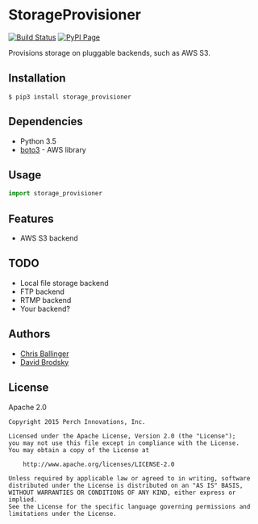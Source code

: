 # StorageProvisioner

[![Build Status](https://img.shields.io/travis/PerchLive/storage_provisioner.svg)](https://travis-ci.org/PerchLive/storage_provisioner) [![PyPI Page](https://img.shields.io/pypi/v/storage_provisioner.svg)](https://pypi.python.org/pypi/storage_provisioner)

Provisions storage on pluggable backends, such as AWS S3.

## Installation

    $ pip3 install storage_provisioner
    
## Dependencies

* Python 3.5
* [boto3](https://github.com/boto/boto3) - AWS library 

## Usage

```python
import storage_provisioner
```

## Features

* AWS S3 backend

## TODO

* Local file storage backend
* FTP backend
* RTMP backend
* Your backend?

## Authors

* [Chris Ballinger](https://github.com/chrisballinger)
* [David Brodsky](https://github.com/onlyinamerica)


## License

Apache 2.0

```
Copyright 2015 Perch Innovations, Inc.

Licensed under the Apache License, Version 2.0 (the "License");
you may not use this file except in compliance with the License.
You may obtain a copy of the License at

    http://www.apache.org/licenses/LICENSE-2.0

Unless required by applicable law or agreed to in writing, software
distributed under the License is distributed on an "AS IS" BASIS,
WITHOUT WARRANTIES OR CONDITIONS OF ANY KIND, either express or implied.
See the License for the specific language governing permissions and
limitations under the License.
```